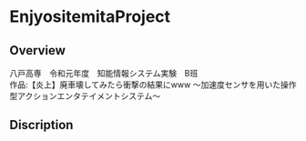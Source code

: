 # EnjyositemitaProject
 
## Overview
八戸高専　令和元年度　知能情報システム実験　B班<br>
作品:【炎上】廃車壊してみたら衝撃の結果にwww ～加速度センサを用いた操作型アクションエンタテイメントシステム～ 

## Discription

